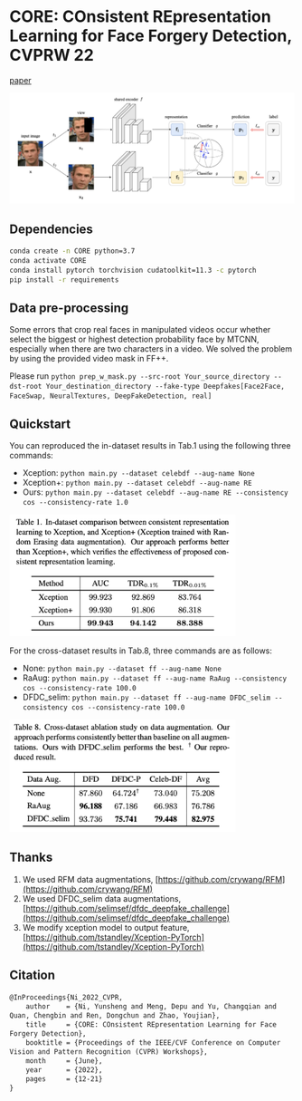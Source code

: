 # CORE: COnsistent REpresentation Learning for Face Forgery Detection, CVPRW 22

[paper](https://arxiv.org/abs/2206.02749) 

![framework](framework.png)

## Dependencies

```bash
conda create -n CORE python=3.7
conda activate CORE
conda install pytorch torchvision cudatoolkit=11.3 -c pytorch
pip install -r requirements
```

## Data pre-processing

Some errors that crop real faces in manipulated videos occur whether select the biggest or highest detection probability face by MTCNN, especially when there are two characters in a video. We solved the problem by using the provided video mask in FF++.

Please run `python prep_w_mask.py --src-root Your_source_directory --dst-root Your_destination_directory --fake-type Deepfakes[Face2Face, FaceSwap, NeuralTextures, DeepFakeDetection, real]`

## Quickstart

You can reproduced the in-dataset results in Tab.1 using the following three commands:

* Xception: `python main.py --dataset celebdf --aug-name None`
* Xception+: `python main.py --dataset celebdf --aug-name RE`
* Ours: `python main.py --dataset celebdf --aug-name RE --consistency cos --consistency-rate 1.0`

<img src="tab1.png" width = "400"/>

For the cross-dataset results in Tab.8, three commands are as follows:
* None: `python main.py --dataset ff --aug-name None`
* RaAug: `python main.py --dataset ff --aug-name RaAug --consistency cos --consistency-rate 100.0`
* DFDC_selim: `python main.py --dataset ff --aug-name DFDC_selim --consistency cos --consistency-rate 100.0`

<img src="tab8.png" width = "400"/>

## Thanks

1. We used RFM data augmentations, [https://github.com/crywang/RFM](https://github.com/crywang/RFM)
2. We used DFDC_selim data augmentations, [https://github.com/selimsef/dfdc_deepfake_challenge](https://github.com/selimsef/dfdc_deepfake_challenge)
3. We modify xception model to output feature, [https://github.com/tstandley/Xception-PyTorch](https://github.com/tstandley/Xception-PyTorch)


## Citation

```
@InProceedings{Ni_2022_CVPR,
    author    = {Ni, Yunsheng and Meng, Depu and Yu, Changqian and Quan, Chengbin and Ren, Dongchun and Zhao, Youjian},
    title     = {CORE: COnsistent REpresentation Learning for Face Forgery Detection},
    booktitle = {Proceedings of the IEEE/CVF Conference on Computer Vision and Pattern Recognition (CVPR) Workshops},
    month     = {June},
    year      = {2022},
    pages     = {12-21}
}
```
